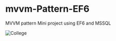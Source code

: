 # mvvm-Pattern-EF6
MVVM pattern Mini project using EF6 and MSSQL 

![College](https://user-images.githubusercontent.com/91791115/192984837-15da2c37-ceb8-4fe1-bd69-fcc8494aad29.jpg)
